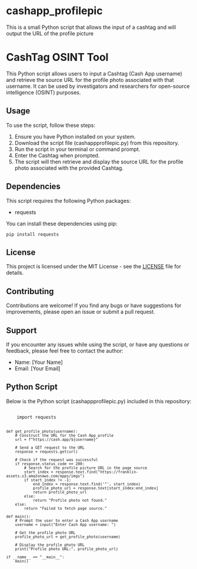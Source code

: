 # cashapp_profilepic
This is a small Python script that allows the input of a cashtag and will output the URL of the profile picture

<!DOCTYPE html>
<html lang="en">
<head>
  <meta charset="UTF-8">
  <meta name="viewport" content="width=device-width, initial-scale=1.0">
  <title>CashTag OSINT Tool</title>
</head>
<body>
  <h1>CashTag OSINT Tool</h1>
  <p>This Python script allows users to input a Cashtag (Cash App username) and retrieve the source URL for the profile photo associated with that username. It can be used by investigators and researchers for open-source intelligence (OSINT) purposes.</p>
  
  <h2>Usage</h2>
  <p>To use the script, follow these steps:</p>
  <ol>
    <li>Ensure you have Python installed on your system.</li>
    <li>Download the script file (cashappprofilepic.py) from this repository.</li>
    <li>Run the script in your terminal or command prompt.</li>
    <li>Enter the Cashtag when prompted.</li>
    <li>The script will then retrieve and display the source URL for the profile photo associated with the provided Cashtag.</li>
  </ol>
  
  <h2>Dependencies</h2>
  <p>This script requires the following Python packages:</p>
  <ul>
    <li>requests</li>
  </ul>
  <p>You can install these dependencies using pip:</p>
  <pre><code>pip install requests</code></pre>
  
  <h2>License</h2>
  <p>This project is licensed under the MIT License - see the <a href="LICENSE">LICENSE</a> file for details.</p>
  
  <h2>Contributing</h2>
  <p>Contributions are welcome! If you find any bugs or have suggestions for improvements, please open an issue or submit a pull request.</p>
  
  <h2>Support</h2>
  <p>If you encounter any issues while using the script, or have any questions or feedback, please feel free to contact the author:</p>
  <ul>
    <li>Name: [Your Name]</li>
    <li>Email: [Your Email]</li>
  </ul>
  
  <h2>Python Script</h2>
  <p>Below is the Python script (cashappprofilepic.py) included in this repository:</p>
  <pre><code>
    import requests
    
    def get_profile_photo(username):
        # Construct the URL for the Cash App profile
        url = f"https://cash.app/${username}"
        
        # Send a GET request to the URL
        response = requests.get(url)
        
        # Check if the request was successful
        if response.status_code == 200:
            # Search for the profile picture URL in the page source
            start_index = response.text.find("https://franklin-assets.s3.amazonaws.com/apps/imgs")
            if start_index != -1:
                end_index = response.text.find('"', start_index)
                profile_photo_url = response.text[start_index:end_index]
                return profile_photo_url
            else:
                return "Profile photo not found."
        else:
            return "Failed to fetch page source."
    
    def main():
        # Prompt the user to enter a Cash App username
        username = input("Enter Cash App username: ")
        
        # Get the profile photo URL
        profile_photo_url = get_profile_photo(username)
        
        # Display the profile photo URL
        print("Profile photo URL:", profile_photo_url)
    
    if __name__ == "__main__":
        main()
  </code></pre>
</body>
</html>

